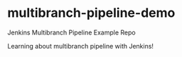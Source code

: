 # multibranch-pipeline-demo
Jenkins Multibranch Pipeline Example Repo

Learning about multibranch pipeline with Jenkins!
